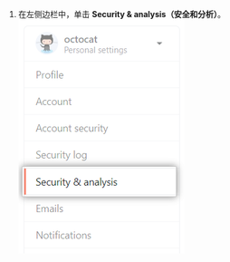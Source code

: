 1. 在左侧边栏中，单击 **Security & analysis（安全和分析）**。 ![Security and analysis settings](/assets/images/help/settings/settings-sidebar-security-analysis.png)
